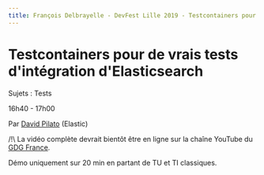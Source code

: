 ```yaml
---
title: François Delbrayelle - DevFest Lille 2019 - Testcontainers pour de vrais tests d'intégration d'Elasticsearch (notes)
---
```


# Testcontainers pour de vrais tests d'intégration d'Elasticsearch

Sujets : Tests

16h40 - 17h00

Par [David Pilato](https://twitter.com/dadoonet) (Elastic)

/!\ La vidéo complète devrait bientôt être en ligne sur la chaîne YouTube du [GDG France](https://www.youtube.com/user/francegdg).

Démo uniquement sur 20 min en partant de TU et TI classiques.
